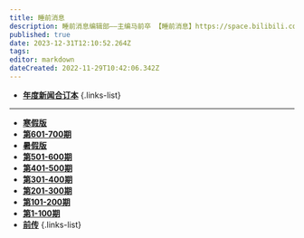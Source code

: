 ```yaml
---
title: 睡前消息
description: 睡前消息编辑部——主编马前卒 【睡前消息】https://space.bilibili.com/316568752【文稿合集】https://mp.weixin.qq.com/mp/appmsgalbum?action=getalbum&album_id=3119370632720400390
published: true
date: 2023-12-31T12:10:52.264Z
tags: 
editor: markdown
dateCreated: 2022-11-29T10:42:06.342Z
---
```


- [**年度新闻合订本**](./main/annual.md)
{.links-list}

---
<!--
- [**第701-800期**](./main/701-800.md)
-->
- [**寒假版**](./main/winterbreak2023.md)
- [**第601-700期**](./main/601-700.md)
- [**暑假版**](./main/summerbreak.md)
- [**第501-600期**](./main/501-600.md)
- [**第401-500期**](./main/401-500.md)
- [**第301-400期**](./main/301-400.md)
- [**第201-300期**](./main/201-300.md)
- [**第101-200期**](./main/101-200.md)
- [**第1-100期**](./main/1-100.md)
- [**前传**](./main/prequel.md)
{.links-list}